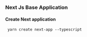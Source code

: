 ### Next Js Base Application


#### Create Next application

```
 yarn create next-app --typescript
 ```